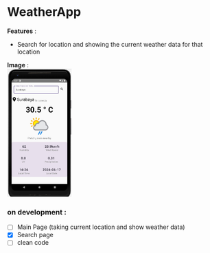 # WeatherApp

<b>Features</b> : 
- Search for location and showing the current weather data for that location

<b>Image</b> :
<br>
<img width="150" alt="image" src="https://github.com/GalangNour/WeatherApp/blob/master/assets/SS1.jpg">

### on development : 
- [ ] Main Page (taking current location and show weather data)
- [x] Search page
- [ ] clean code
